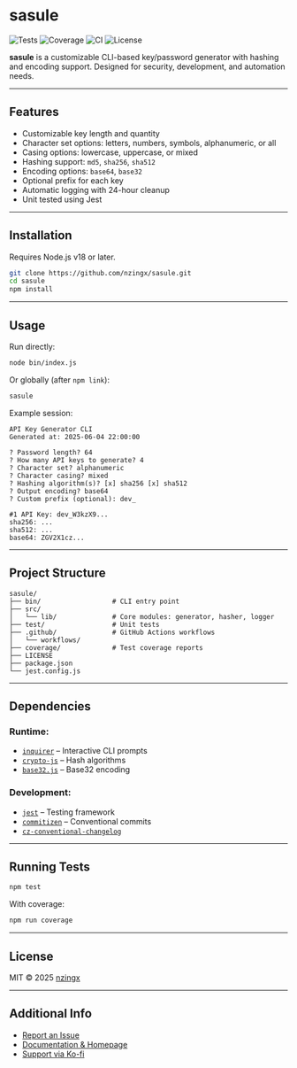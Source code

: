 # sasule

![Tests](https://img.shields.io/badge/tests-passing-brightgreen)
![Coverage](https://img.shields.io/badge/coverage-75%25-yellow)
![CI](https://github.com/nzingx/sasule/actions/workflows/test.yml/badge.svg)
![License](https://img.shields.io/badge/license-MIT-blue)

**sasule** is a customizable CLI-based key/password generator with hashing and encoding support. Designed for security, development, and automation needs.

---

## Features

- Customizable key length and quantity
- Character set options: letters, numbers, symbols, alphanumeric, or all
- Casing options: lowercase, uppercase, or mixed
- Hashing support: `md5`, `sha256`, `sha512`
- Encoding options: `base64`, `base32`
- Optional prefix for each key
- Automatic logging with 24-hour cleanup
- Unit tested using Jest

---

## Installation

Requires Node.js v18 or later.

```bash
git clone https://github.com/nzingx/sasule.git
cd sasule
npm install
```

---

## Usage

Run directly:

```bash
node bin/index.js
```

Or globally (after `npm link`):

```bash
sasule
```

Example session:

```
API Key Generator CLI
Generated at: 2025-06-04 22:00:00

? Password length? 64
? How many API keys to generate? 4
? Character set? alphanumeric
? Character casing? mixed
? Hashing algorithm(s)? [x] sha256 [x] sha512
? Output encoding? base64
? Custom prefix (optional): dev_

#1 API Key: dev_W3kzX9...
sha256: ...
sha512: ...
base64: ZGV2X1cz...
```

---

## Project Structure

```
sasule/
├── bin/                  # CLI entry point
├── src/
│   └── lib/              # Core modules: generator, hasher, logger
├── test/                 # Unit tests
├── .github/              # GitHub Actions workflows
│   └── workflows/
├── coverage/             # Test coverage reports
├── LICENSE
├── package.json
└── jest.config.js
```

---

## Dependencies

### Runtime:

* [`inquirer`](https://www.npmjs.com/package/inquirer) – Interactive CLI prompts
* [`crypto-js`](https://www.npmjs.com/package/crypto-js) – Hash algorithms
* [`base32.js`](https://www.npmjs.com/package/base32.js) – Base32 encoding

### Development:

* [`jest`](https://jestjs.io/) – Testing framework
* [`commitizen`](https://www.npmjs.com/package/commitizen) – Conventional commits
* [`cz-conventional-changelog`](https://www.npmjs.com/package/cz-conventional-changelog)

---

## Running Tests

```bash
npm test
```

With coverage:

```bash
npm run coverage
```

---

## License

MIT © 2025 [nzingx](https://github.com/nzingx)

---

## Additional Info

* [Report an Issue](https://github.com/nzingx/sasule/issues)
* [Documentation & Homepage](https://github.com/nzingx/sasule#readme)
* [Support via Ko-fi](https://ko-fi.com/nzingx)